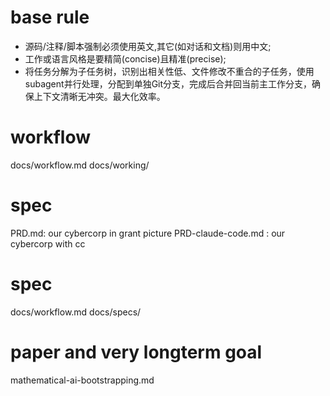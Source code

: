 # base rule

- 源码/注释/脚本强制必须使用英文,其它(如对话和文档)则用中文;
- 工作或语言风格是要精简(concise)且精准(precise);
- 将任务分解为子任务树，识别出相关性低、文件修改不重合的子任务，使用subagent并行处理，分配到单独Git分支，完成后合并回当前主工作分支，确保上下文清晰无冲突。最大化效率。

# workflow

docs/workflow.md
docs/working/

# spec

PRD.md: our cybercorp in grant picture
PRD-claude-code.md : our cybercorp with cc

# spec

docs/workflow.md
docs/specs/

# paper and very longterm goal

mathematical-ai-bootstrapping.md
